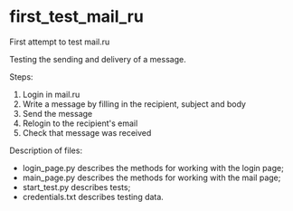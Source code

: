# first_test_mail_ru
First attempt to test mail.ru 

Testing the sending and delivery of a message.

Steps:

1. Login in mail.ru
2. Write a message by filling in the recipient, subject and body
3. Send the message
4. Relogin to the recipient's email
5. Check that message was received

Description of files:

- login_page.py describes the methods for working with the login page;
- main_page.py describes the methods for working with the mail page;
- start_test.py describes tests;
- credentials.txt describes testing data.
